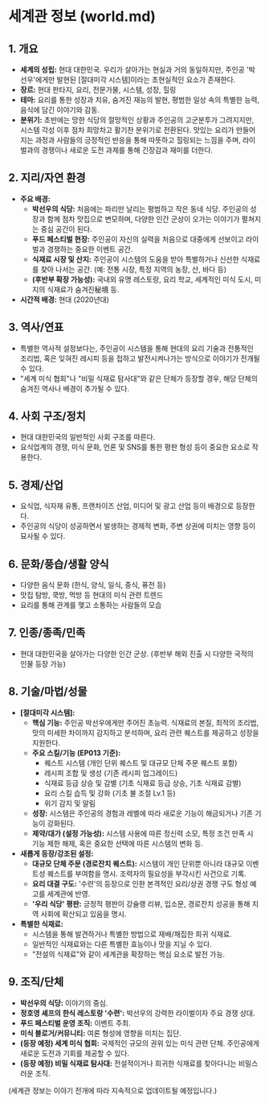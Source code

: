 # 세계관 정보 (world.md)

## 1. 개요
- **세계의 성립:** 현대 대한민국. 우리가 살아가는 현실과 거의 동일하지만, 주인공 '박선우'에게만 발현된 [절대미각 시스템]이라는 초현실적인 요소가 존재한다.
- **장르:** 현대 판타지, 요리, 전문가물, 시스템, 성장, 힐링
- **테마:** 요리를 통한 성장과 치유, 숨겨진 재능의 발현, 평범한 일상 속의 특별한 능력, 음식에 담긴 이야기와 감동.
- **분위기:** 초반에는 망한 식당의 절망적인 상황과 주인공의 고군분투가 그려지지만, 시스템 각성 이후 점차 희망차고 활기찬 분위기로 전환된다. 맛있는 요리가 만들어지는 과정과 사람들의 긍정적인 반응을 통해 따뜻하고 힐링되는 느낌을 주며, 라이벌과의 경쟁이나 새로운 도전 과제를 통해 긴장감과 재미를 더한다.

## 2. 지리/자연 환경
- **주요 배경:**
    - **박선우의 식당:** 처음에는 파리만 날리는 평범하고 작은 동네 식당. 주인공의 성장과 함께 점차 맛집으로 변모하며, 다양한 인간 군상이 오가는 이야기가 펼쳐지는 중심 공간이 된다.
    - **푸드 페스티벌 현장:** 주인공이 자신의 실력을 처음으로 대중에게 선보이고 라이벌과 경쟁하는 중요한 이벤트 공간.
    - **식재료 시장 및 산지:** 주인공이 시스템의 도움을 받아 특별하거나 신선한 식재료를 찾아 나서는 공간. (예: 전통 시장, 특정 지역의 농장, 산, 바다 등)
    - **(후반부 확장 가능성):** 국내외 유명 레스토랑, 요리 학교, 세계적인 미식 도시, 미지의 식재료가 숨겨진秘境 등.
- **시간적 배경:** 현대 (2020년대)

## 3. 역사/연표
- 특별한 역사적 설정보다는, 주인공이 시스템을 통해 현대의 요리 기술과 전통적인 조리법, 혹은 잊혀진 레시피 등을 접하고 발전시켜나가는 방식으로 이야기가 전개될 수 있다.
- "세계 미식 협회"나 "비밀 식재료 탐사대"와 같은 단체가 등장할 경우, 해당 단체의 숨겨진 역사나 배경이 추가될 수 있다.

## 4. 사회 구조/정치
- 현대 대한민국의 일반적인 사회 구조를 따른다.
- 요식업계의 경쟁, 미식 문화, 언론 및 SNS를 통한 평판 형성 등이 중요한 요소로 작용한다.

## 5. 경제/산업
- 요식업, 식자재 유통, 프랜차이즈 산업, 미디어 및 광고 산업 등이 배경으로 등장한다.
- 주인공의 식당이 성공하면서 발생하는 경제적 변화, 주변 상권에 미치는 영향 등이 묘사될 수 있다.

## 6. 문화/풍습/생활 양식
- 다양한 음식 문화 (한식, 양식, 일식, 중식, 퓨전 등)
- 맛집 탐방, 쿡방, 먹방 등 현대의 미식 관련 트렌드
- 요리를 통해 관계를 맺고 소통하는 사람들의 모습

## 7. 인종/종족/민족
- 현대 대한민국을 살아가는 다양한 인간 군상. (후반부 해외 진출 시 다양한 국적의 인물 등장 가능)

## 8. 기술/마법/성물
- **[절대미각 시스템]:**
    - **핵심 기능:** 주인공 박선우에게만 주어진 초능력. 식재료의 본질, 최적의 조리법, 맛의 미세한 차이까지 감지하고 분석하며, 요리 관련 퀘스트를 제공하고 성장을 지원한다.
    - **주요 스킬/기능 (EP013 기준):**
        - 퀘스트 시스템 (개인 단위 퀘스트 및 대규모 단체 주문 퀘스트 포함)
        - 레시피 조합 및 생성 (기존 레시피 업그레이드)
        - 식재료 등급 상승 및 감별 (기초 식재료 등급 상승, 기초 식재료 감별)
        - 요리 스킬 습득 및 강화 (기초 불 조절 Lv.1 등)
        - 위기 감지 및 알림
    - **성장:** 시스템은 주인공의 경험과 레벨에 따라 새로운 기능이 해금되거나 기존 기능이 강화된다.
    - **제약/대가 (설정 가능성):** 시스템 사용에 따른 정신력 소모, 특정 조건 만족 시 기능 제한 해제, 혹은 중요한 선택에 따른 시스템의 변화 등.
- **새롭게 등장/강조된 설정:**
    - **대규모 단체 주문 (경로잔치 퀘스트):** 시스템이 개인 단위뿐 아니라 대규모 이벤트성 퀘스트를 부여함을 명시. 조력자의 필요성을 부각시킨 사건으로 기록.
    - **요리 대결 구도:** '수련'의 등장으로 인한 본격적인 요리/상권 경쟁 구도 형성 예고를 세계관에 반영.
    - **'우리 식당' 평판:** 긍정적 평판이 강슐랭 리뷰, 입소문, 경로잔치 성공을 통해 지역 사회에 확산되고 있음을 명시.
- **특별한 식재료:**
    - 시스템을 통해 발견하거나 특별한 방법으로 재배/채집한 희귀 식재료.
    - 일반적인 식재료와는 다른 특별한 효능이나 맛을 지닐 수 있다.
    - "전설의 식재료"와 같이 세계관을 확장하는 핵심 요소로 발전 가능.

## 9. 조직/단체
- **박선우의 식당:** 이야기의 중심.
- **정호영 셰프의 한식 레스토랑 '수련':** 박선우의 강력한 라이벌이자 주요 경쟁 상대.
- **푸드 페스티벌 운영 조직:** 이벤트 주최.
- **미식 블로거/커뮤니티:** 여론 형성에 영향을 미치는 집단.
- **(등장 예정) 세계 미식 협회:** 국제적인 규모의 권위 있는 미식 관련 단체. 주인공에게 새로운 도전과 기회를 제공할 수 있다.
- **(등장 예정) 비밀 식재료 탐사대:** 전설적이거나 희귀한 식재료를 찾아다니는 비밀스러운 조직.

(세계관 정보는 이야기 전개에 따라 지속적으로 업데이트될 예정입니다.)